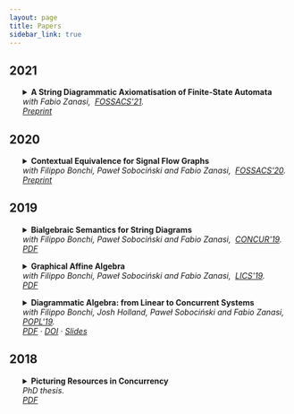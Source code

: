 ```yaml
---
layout: page
title: Papers
sidebar_link: true
---
```


## 2021

<ul>
<details><summary><strong>A String Diagrammatic Axiomatisation of Finite-State Automata</strong></summary><p>We develop a fully diagrammatic approach to the theory of finite-state automata, based on reinterpreting their usual state-transition graphical representation as a two-dimensional syntax of string diagrams. Moreover, we provide an equational theory that completely axiomatises language equivalence in this new setting. The proposed axiomatisation is finitary -- a result which is provably impossible to obtain for the one-dimensional syntax of regular expressions. </p>
</details><em>with Fabio Zanasi,&nbsp; </em><em><a href="https://etaps.org/user-profile/list-articles/449-fossacs-2021-accepted-papers">FOSSACS'21</a>.</em> <br/><em><a href="https://arxiv.org/abs/2009.14576">Preprint</a> </em>
</ul>

## 2020

<ul>
<details><summary><strong>Contextual Equivalence for Signal Flow Graphs</strong></summary><p>We extend the signal flow calculus---a compositional account of the classical signal flow graph model of computation---to encompass affine behaviour, and furnish it with a novel operational semantics. The increased expressive power allows us to define a canonical notion of contextual equivalence, which we show to coincide with denotational equality. Finally, we characterise the realisable fragment of the calculus: those terms that express the computations of (affine) signal flow graphs.</p>
</details><em>with Filippo Bonchi, Paweł Sobociński and Fabio Zanasi,&nbsp; </em><em><a href="https://link.springer.com/chapter/10.1007%2F978-3-030-45231-5_5">FOSSACS'20</a>. <br /></em><em><a href="https://arxiv.org/abs/2002.08874">Preprint</a> </em>
</ul>


## 2019

<ul>
<details><summary><strong>Bialgebraic Semantics for String Diagrams</strong></summary><p>Turi and Plotkin's bialgebraic semantics is an abstract approach to specifying the operational semantics of a system, by means of a distributive law between its syntax (encoded as a monad) and its dynamics (an endofunctor). This setup is instrumental in showing that a semantic specification (a coalgebra) satisfies desirable properties: in particular, that it is compositional. 

In this work, we use the bialgebraic approach to derive well-behaved structural operational semantics of <em>string diagrams</em>, a graphical syntax that is increasingly used in the study of interacting systems across different disciplines. Our analysis relies on representing the two-dimensional operations underlying string diagrams in various categories as a monad, and their bialgebraic semantics in terms of a distributive law for that monad. </p>
</details><em>with Filippo Bonchi, Paweł Sobociński and Fabio Zanasi,&nbsp; </em><em><a href="https://event.cwi.nl/concur2019/">CONCUR'19</a>. <br /></em><em><a href="publications/BPSZ-concur19.pdf">PDF</a> </em>
</ul>

<ul>
<details><summary><strong>Graphical Affine Algebra</strong></summary><p>Graphical linear algebra is a diagrammatic language allowing to reason compositionally about different types of linear computing devices. In this paper, we extend this formalism with a connector for <em>affine</em> behaviour. The extension, which we call graphical affine algebra, is simple but remarkably powerful: it can model systems with richer patterns of behaviour such as mutual exclusion---with modules over the natural numbers as semantic domain---or non-passive electrical components---when considering modules over a certain field. Our main technical contribution is a complete axiomatisation for graphical affine algebra over these two interpretations. We also show, as case studies, how graphical affine algebra captures electrical circuits and the calculus of stateless connectors---a coordination language for distributed systems.</p>
</details><em>with Filippo Bonchi, Paweł Sobociński and Fabio Zanasi,&nbsp; </em><em><a href="http://lics.siglog.org/lics19/">LICS'19</a>. <br /></em><em><a href="publications/BPSZ-lics19.pdf">PDF</a> </em>
</ul>

<ul>
<details><summary><strong>Diagrammatic Algebra: from Linear to Concurrent Systems</strong></summary><p>We introduce the resource calculus, a string diagrammatic language for concurrent systems. Significantly, it uses the same syntax and operational semantics as the signal flow calculus --- an algebraic formalism for signal flow graphs, which is a combinatorial model of computation of interest in control theory. Indeed, our approach stems from the simple but fruitful observation that, by replacing real numbers (modelling signals) with natural numbers (modelling resources) in the operational semantics, concurrent behaviour patterns emerge. 

The resource calculus is canonical: we equip it and its stateful extension with equational theories that characterise the underlying space of definable behaviours---a convex algebraic universe of additive relations---via isomorphisms of categories. 
Finally, we demonstrate that our calculus is sufficiently expressive to capture behaviour definable by classical Petri nets.</p>
</details><em>with Filippo Bonchi, Josh Holland, Paweł Sobociński and Fabio Zanasi,&nbsp; </em><em><a href="https://popl19.sigplan.org/">POPL'19</a>. <br /></em><em><a href="publications/BHPSZ-popl19.pdf">PDF</a> &middot; <a href="https://doi.org/10.1145/3290338">DOI</a>  &middot; <a href="slides/popl19.pdf">Slides</a> </em>
</ul>


## 2018
<ul>
<details><summary><strong>Picturing Resources in Concurrency</strong></summary><p>Inspired by the pioneering work of Petri and the rise of diagrammatic formalisms
to reason about networks of open systems, we introduce the resource calculus—a
graphical language for distributed systems. Like process algebras, the resource calculus
is modular, with primitive connectors from which all diagrams can be built.
We characterise its equational theory by proving a full completeness result for an interpretation
in the symmetric monoidal category of additive relations—a result that
constitutes the main contribution of this thesis.</p>
<p>Additive relations are frequently exploited by model-checking algorithms for Petri
nets. In this thesis, we recognise them as a fundamental algebraic structure of concurrency
and use them as an axiomatic framework. Surprisingly, the resource calculus
has the same syntax as that of interacting Hopf algebras, a diagrammatic formalism
for linear (time-invariant dynamical) systems. Indeed, the approach stems from the
simple but fruitful realisation that, by replacing values in a field with values in the
semiring of non-negative integers, concurrent behaviour patterns emerge. This change
of model reflects the interpretation of diagrams as systems manipulating limited and
discrete resources instead of continuous signals.</p>
<p>
We also extend the resource calculus in two orthogonal directions. First, by adding
an affine primitive to express access to a constant quantity of resources. The extended
calculus is remarkably expressive and allows the formulation of non-additive patterns
of behaviour, like mutual exclusion. Once more, we characterise it—this time as the
equational theory of the symmetric monoidal category of polyhedral relations, discrete
analogues of polyhedra in convex geometry. Secondly, we add a synchronous register
to model stateful systems. The stateful resource calculus is expressive enough to
faithfully capture the behaviour of Petri nets while being strictly more expressive. It
is also shown to axiomatise a category of open Petri nets, in the style of the connector
algebras of nets with boundaries first studied by Bruni, Melgratti, Montanari and
Sobocinski.</p>
</details><em>PhD thesis. <br /></em><em><a href="publications/thesis.pdf">PDF</a></em>
</ul>


